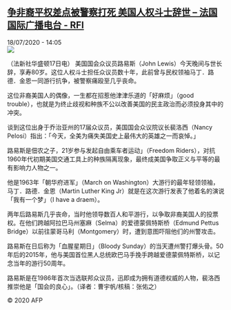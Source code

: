 <!--1595076909000-->
[争非裔平权差点被警察打死  美国人权斗士辞世 – 法国国际广播电台 - RFI](http://www.rfi.fr//cn/contenu/20200718-%E4%BA%89%E9%9D%9E%E8%A3%94%E5%B9%B3%E6%9D%83%E5%B7%AE%E7%82%B9%E8%A2%AB%E8%AD%A6%E5%AF%9F%E6%89%93%E6%AD%BB-%E7%BE%8E%E5%9B%BD%E4%BA%BA%E6%9D%83%E6%96%97%E5%A3%AB%E8%BE%9E%E4%B8%96)
------

<div>18/07/2020 - 14:05</div><img src="https://s.rfi.fr/media/display/32cd03f8-c8f4-11ea-8365-005056a98db9/w:310/p:16x9/int0009b.200718200502.jpg"><div class="t-content__body u-clearfix"><div class="m-interstitial"></div><p>（法新社华盛顿17日电）    美国国会众议员路易斯（John Lewis）今天晚间与世长辞，享寿80岁。这位人权斗士担任众议员数十年，此前曾与民权领袖马丁．路德．金恩一同游行抗争，被警察痛殴至几乎丧命。</p><p>    这位非裔美国人的偶像，一生都在招惹他津津乐道的「好麻烦」（good trouble），也就是为终止歧视和种族不公以改善美国的民主政治而必须投身其中的冲突。</p><p>    谈到这位出身于乔治亚州的17届众议员，美国国会众议院议长裴洛西（Nancy Pelosi）指出：「今天，全美为痛失美国史上最伟大的英雄之一而哀悼。」</p><p>    路易斯是佃农之子，21岁参与发起自由乘车者运动」（Freedom Riders），对抗1960年代初期美国交通工具上的种族隔离现象，最终成美国争取正义与平等的最有影响力人物之一。</p><p>    他是1963年「朝华府进军」（March on Washington）大游行的最年轻领领袖，马丁．路德．金恩（Martin Luther King Jr）就是在这次游行发表了他着名的演说「我有一个梦」（I have a draem）。</p><p>    两年后路易斯几乎丧命，当时他领导数百人和平游行，以争取非裔美国人的投票权。在他们跨越阿拉巴马州塞麻（Selma）的爱德蒙佩特斯桥（Edmund Pettus Bridge）以前往蒙哥马利（Montgomery）时，遭到意图吓阻他们的州警攻击。</p><p>    路易斯在日后称为「血腥星期日」（Bloody Sunday）的当天遭州警打爆头骨。50年后的2015年，他与美国首位黑人总统欧巴马手挽手跨越爱德蒙佩特斯桥，以记念当年的游行50周年。</p><p>    路易斯是在1986年首次当选联邦众议员，迅即成为拥有道德权威的人物，裴洛西推崇他是「国会的良心」。（译者：曹宇帆/核稿：张佑之）</p><p class="t-copyright">© 2020 AFP</p>        </div>
